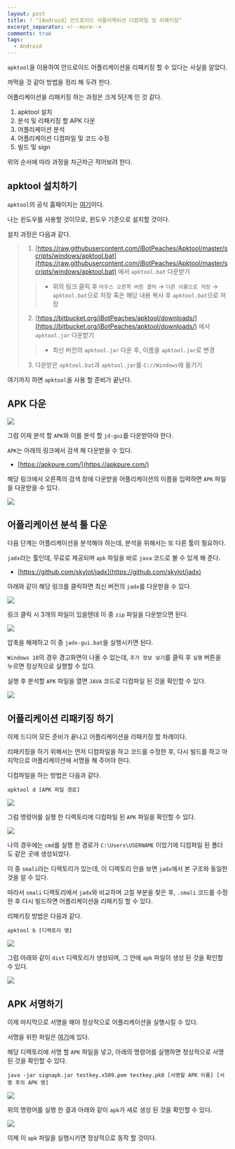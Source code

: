 ```yaml
---
layout: post
title: ! "[Android] 안드로이드 어플리케이션 디컴파일 및 리패키징"
excerpt_separator: <!--more-->
comments: true
tags:
  - Android
---
```


`apktool`을 이용하여 안드로이드 어플리케이션을 리패키징 할 수 있다는 사실을 알았다.  

까먹을 것 같아 방법을 정리 해 두려 한다.  

<!--more-->

어플리케이션을 리패키징 하는 과정은 크게 5단계 인 것 같다.  

1. apktool 설치  
2. 분석 및 리패키징 할 APK 다운  
3. 어플리케이션 분석  
4. 어플리케이션 디컴파일 및 코드 수정  
5. 빌드 및 sign

위의 순서에 따라 과정을 차근차근 적어보려 한다.  

## apktool 설치하기  

`apktool`의 공식 홈페이지는 [여기](https://ibotpeaches.github.io/Apktool/install/)이다.  

나는 윈도우를 사용할 것이므로, 윈도우 기준으로 설치할 것이다.  

설치 과정은 다음과 같다.  

> 1. [https://raw.githubusercontent.com/iBotPeaches/Apktool/master/scripts/windows/apktool.bat](https://raw.githubusercontent.com/iBotPeaches/Apktool/master/scripts/windows/apktool.bat) 에서 `apktool.bat` 다운받기  
>> * 위의 링크 클릭 후 `마우스 오른쪽 버튼 클릭` → `다른 이름으로 저장` → `apktool.bat`으로 저장 혹은 해당 내용 복사 후 `apktool.bat`으로 저장  
> 2. [https://bitbucket.org/iBotPeaches/apktool/downloads/](https://bitbucket.org/iBotPeaches/apktool/downloads/) 에서 `apktool.jar` 다운받기  
>> * 최신 버전의 `apktool.jar` 다운 후, 이름을 `apktool.jar`로 변경  
> 3. 다운받은 `apktool.bat`과 `apktool.jar`를 `C://Windows`에 옮기기  

여기까지 하면 `apktool`을 사용 할 준비가 끝난다.  

## APK 다운  

![](/images/mingzzi/android/repack/repack_01.png)  

그럼 이제 분석 할 `APK`와 이를 분석 할 `jd-gui`를 다운받아야 한다.  

`APK`는 아래의 링크에서 검색 해 다운받을 수 있다.  

* [https://apkpure.com/](https://apkpure.com/)  

해당 링크에서 오른쪽의 검색 창에 다운받을 어플리케이션의 이름을 입력하면 `APK` 파일을 다운받을 수 있다.  

![](/images/mingzzi/android/repack/repack_02.png)  

## 어플리케이션 분석 툴 다운  

다음 단계는 어플리케이션을 분석해야 하는데, 분석을 위해서는 또 다른 툴이 필요하다.  

`jadx`라는 툴인데, 무료로 제공되며 `apk` 파일을 바로 `java` 코드로 볼 수 있게 해 준다.  

* [https://github.com/skylot/jadx](https://github.com/skylot/jadx)  

아래와 같이 해당 링크를 클릭하면 최신 버전의 `jadx`를 다운받을 수 있다.  

![](/images/mingzzi/android/repack/repack_03.png)  

링크 클릭 시 3개의 파일이 있을텐데 이 중 `zip` 파일을 다운받으면 된다.  

![](/images/mingzzi/android/repack/repack_04.png)  

압축을 해제하고 이 중 `jadx-gui.bat`을 실행시키면 된다.  

`Windows 10`의 경우 경고화면이 나올 수 있는데, `추가 정보 보기`를 클릭 후 `실행` 버튼을 누르면 정상적으로 실행할 수 있다.  

실행 후 분석할 `APK` 파일을 열면 `JAVA` 코드로 디컴파일 된 것을 확인할 수 있다.  

![](/images/mingzzi/android/repack/repack_05.png)  

## 어플리케이션 리패키징 하기  

이제 드디어 모든 준비가 끝나고 어플리케이션을 리패키징 할 차례이다.  

리패키징을 하기 위해서는 먼저 디컴파일을 하고 코드를 수정한 후, 다시 빌드를 하고 마지막으로 어플리케이션에 서명을 해 주어야 한다.  

디컴파일을 하는 방법은 다음과 같다.  

```
apktool d [APK 파일 경로]
```

![](/images/mingzzi/android/repack/repack_06.png)  

그럼 명령어를 실행 한 디렉토리에 디컴파일 된 `APK` 파일을 확인할 수 있다.  

![](/images/mingzzi/android/repack/repack_07.png)  

나의 경우에는 `cmd`를 실행 한 경로가 `C:\Users\USERNAME` 이었기에 디컴파일 된 폴더도 같은 곳에 생성되었다.  

이 중 `smali`라는 디렉토리가 있는데, 이 디렉토리 안을 보면 `jadx`에서 본 구조와 동일한 것을 알 수 있다.  

따라서 `smali` 디렉토리에서 `jadx`와 비교하며 고칠 부분을 찾은 후, `.smali` 코드를 수정한 후 다시 빌드하면 어플리케이션을 리패키징 할 수 있다.  

리패키징 방법은 다음과 같다.  

```
apktool b [디렉토리 명]
```

![](/images/mingzzi/android/repack/repack_08.png)  

그럼 아래와 같이 `dist` 디렉토리가 생성되며, 그 안에 `apk` 파일이 생성 된 것을 확인할 수 있다.  

![](/images/mingzzi/android/repack/repack_19.png)  

## APK 서명하기

이제 마지막으로 서명을 해야 정상적으로 어플리케이션을 실행시킬 수 있다.  

서명을 위한 파일은 [여기](/files/sign.zip)에 있다.  

해당 디렉토리에 서명 할 `APK` 파일을 넣고, 아래의 명령어를 실행하면 정상적으로 서명 된 것을 확인할 수 있다.  

```
java -jar signapk.jar testkey.x509.pem testkey.pk8 [서명할 APK 이름] [서명 후의 APK 명]
```

![](/images/mingzzi/android/repack/repack_10.png)  

위의 명령어를 실행 한 결과 아래와 같이 `apk`가 새로 생성 된 것을 확인할 수 있다.  

![](/images/mingzzi/android/repack/repack_11.png)  

이제 이 `apk` 파일을 실행시키면 정상적으로 동작 할 것이다.  
